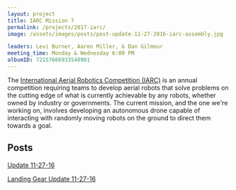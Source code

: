 ```yaml
---
layout: project
title: IARC Mission 7
permalink: /projects/2017-iarc/
image: /assets/images/posts/post-update-11-27-2016-iarc-assembly.jpg

leaders: Levi Burner, Aaron Miller, & Dan Gilmour
meeting_time: Monday & Wednesday 6:00 PM
albumID: 72157666933540901
---
```


The [International Aerial Robotics Competition (IARC)](http://aerialroboticscompetition.org) is an annual competition requiring teams to develop aerial robots that solve problems on the cutting edge of what is currently achievable by any robots, whether owned by industry or governments.  The current mission, and the one we're working on, involves developing an autonomous drone capable of interacting with randomly moving robots on the ground to direct them towards a goal.

## Posts
[Update 11-27-16](/projects/2017-iarc/2016/11/27/update-11-27-iarc.html)

[Landing Gear Update 11-27-16](/projects/2017-iarc/2016/11/27/update-11-27-iarc-landing-gear.html)
